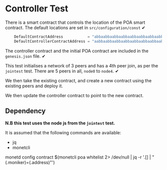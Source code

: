 # Controller Test

There is a smart contract that controls the location of the POA smart contract.
The default locations are set in ``src/configuration/const``  ✔

```go
	DefaultContractAddress           = "abbaabbaabbaabbaabbaabbaabbaabbaabbaabba"
	DefaultControllerContractAddress = "aabbaabbaabbaabbaabbaabbaabbaabbaabbaabb"
```

The controller contract and the initial POA contract are included in the
``genesis.json`` file. ✔

This test initialises a network of 3 peers and has a 4th peer join, as per the
``jointest`` test. There are 5 peers in all, ``node0`` to ``node4``. ✔

We then take the existing contract, and create a new contract using the
existing peers and deploy it. 

We then update the controller contract to point to the new contract. 


## Dependency

**N.B this test uses the node js from the ``jointest`` test.**

It is assumed that the following commands are available:

+ jq
+ monetcli


monetd config contract $(monetcli poa whitelist 2> /dev/null | jq -r '.[] | "\(.moniker)=\(.address)"')

